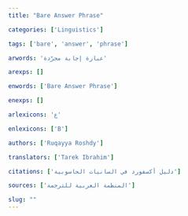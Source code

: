 ```yaml
---
title: "Bare Answer Phrase"

categories: ['Linguistics']

tags: ['bare', 'answer', 'phrase']

arwords: 'عبارة إجابة مجرّدة'

arexps: []

enwords: ['Bare Answer Phrase']

enexps: []

arlexicons: 'ع'

enlexicons: ['B']

authors: ['Ruqayya Roshdy']

translators: ['Tarek Ibrahim']

citations: ['دليل أكسفورد في السانيات الحاسوبية']

sources: ['المنظمة العربية للترجمة']

slug: ""
---
```

